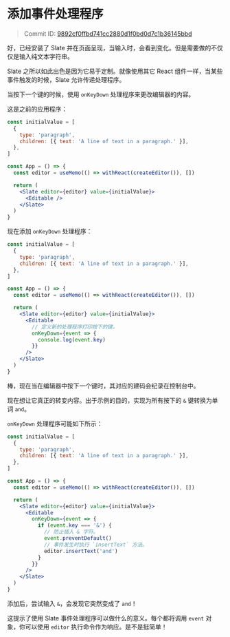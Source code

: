 # 添加事件处理程序

> Commit ID: [9892cf0ffbd741cc2880d1f0bd0d7c1b36145bbd](https://github.com/ianstormtaylor/slate/blob/main/docs/walkthroughs/02-adding-event-handlers.md)

好，已经安装了 Slate 并在页面呈现，当输入时，会看到变化。但是需要做的不仅仅是输入纯文本字符串。

Slate 之所以如此出色是因为它易于定制。就像使用其它 React 组件一样，当某些事件触发的时候，Slate 允许传递处理程序。

当按下一个键的时候，使用 `onKeyDown` 处理程序来更改编辑器的内容。

这是之前的应用程序：

```jsx
const initialValue = [
  {
    type: 'paragraph',
    children: [{ text: 'A line of text in a paragraph.' }],
  },
]

const App = () => {
  const editor = useMemo(() => withReact(createEditor()), [])

  return (
    <Slate editor={editor} value={initialValue}>
      <Editable />
    </Slate>
  )
}
```

现在添加 `onKeyDown` 处理程序：

```jsx
const initialValue = [
  {
    type: 'paragraph',
    children: [{ text: 'A line of text in a paragraph.' }],
  },
]

const App = () => {
  const editor = useMemo(() => withReact(createEditor()), [])

  return (
    <Slate editor={editor} value={initialValue}>
      <Editable
        // 定义新的处理程序打印按下的键。
        onKeyDown={event => {
          console.log(event.key)
        }}
      />
    </Slate>
  )
}
```

棒，现在当在编辑器中按下一个键时，其对应的建码会纪录在控制台中。

现在想让它真正的转变内容。出于示例的目的，实现为所有按下的 `&` 键转换为单词 `and`。

`onKeyDown` 处理程序可能如下所示：

```jsx
const initialValue = [
  {
    type: 'paragraph',
    children: [{ text: 'A line of text in a paragraph.' }],
  },
]

const App = () => {
  const editor = useMemo(() => withReact(createEditor()), [])

  return (
    <Slate editor={editor} value={initialValue}>
      <Editable
        onKeyDown={event => {
          if (event.key === '&') {
            // 防止插入 & 字符。
            event.preventDefault()
            // 事件发生时执行 `insertText` 方法。
            editor.insertText('and')
          }
        }}
      />
    </Slate>
  )
}
```

添加后，尝试输入 `&`，会发现它突然变成了 `and`！

这提示了使用 Slate 事件处理程序可以做什么的意义。每个都将调用 `event` 对象，你可以使用 `editor` 执行命令作为响应。是不是挺简单！
